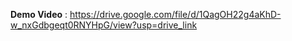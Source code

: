 **Demo Video** :  https://drive.google.com/file/d/1QagOH22g4aKhD-w_nxGdbgeqt0RNYHpG/view?usp=drive_link


